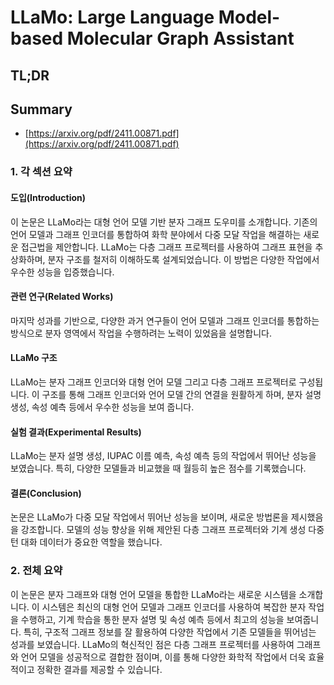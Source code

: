 # LLaMo: Large Language Model-based Molecular Graph Assistant
## TL;DR
## Summary
- [https://arxiv.org/pdf/2411.00871.pdf](https://arxiv.org/pdf/2411.00871.pdf)

### 1. 각 섹션 요약

#### 도입(Introduction)
이 논문은 LLaMo라는 대형 언어 모델 기반 분자 그래프 도우미를 소개합니다. 기존의 언어 모델과 그래프 인코더를 통합하여 화학 분야에서 다중 모달 작업을 해결하는 새로운 접근법을 제안합니다. LLaMo는 다층 그래프 프로젝터를 사용하여 그래프 표현을 추상화하며, 분자 구조를 철저히 이해하도록 설계되었습니다. 이 방법은 다양한 작업에서 우수한 성능을 입증했습니다.

#### 관련 연구(Related Works)
마지막 성과를 기반으로, 다양한 과거 연구들이 언어 모델과 그래프 인코더를 통합하는 방식으로 분자 영역에서 작업을 수행하려는 노력이 있었음을 설명합니다.

#### LLaMo 구조
LLaMo는 분자 그래프 인코더와 대형 언어 모델 그리고 다층 그래프 프로젝터로 구성됩니다. 이 구조를 통해 그래프 인코더와 언어 모델 간의 연결을 원활하게 하며, 분자 설명 생성, 속성 예측 등에서 우수한 성능을 보여 줍니다.

#### 실험 결과(Experimental Results)
LLaMo는 분자 설명 생성, IUPAC 이름 예측, 속성 예측 등의 작업에서 뛰어난 성능을 보였습니다. 특히, 다양한 모델들과 비교했을 때 월등히 높은 점수를 기록했습니다.

#### 결론(Conclusion)
논문은 LLaMo가 다중 모달 작업에서 뛰어난 성능을 보이며, 새로운 방법론을 제시했음을 강조합니다. 모델의 성능 향상을 위해 제안된 다층 그래프 프로젝터와 기계 생성 다중 턴 대화 데이터가 중요한 역할을 했습니다.

### 2. 전체 요약

이 논문은 분자 그래프와 대형 언어 모델을 통합한 LLaMo라는 새로운 시스템을 소개합니다. 이 시스템은 최신의 대형 언어 모델과 그래프 인코더를 사용하여 복잡한 분자 작업을 수행하고, 기계 학습을 통한 분자 설명 및 속성 예측 등에서 최고의 성능을 보여줍니다. 특히, 구조적 그래프 정보를 잘 활용하여 다양한 작업에서 기존 모델들을 뛰어넘는 성과를 보였습니다. LLaMo의 혁신적인 점은 다층 그래프 프로젝터를 사용하여 그래프와 언어 모델을 성공적으로 결합한 점이며, 이를 통해 다양한 화학적 작업에서 더욱 효율적이고 정확한 결과를 제공할 수 있습니다. 